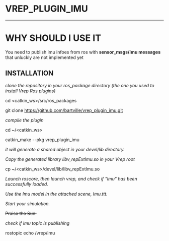 VREP_PLUGIN_IMU
===================

- - - - 

# WHY SHOULD I USE IT #
You need to publish imu infoes from ros with **sensor_msgs/Imu messages** that unluckly are not implemented yet

## INSTALLATION ##
*clone the repository in your ros_package directory (the one you used to install Vrep Ros plugins)*

cd <catkin_ws>/src/ros_packages

git clone https://github.com/bartville/vrep_plugin_imu.git

*compile the plugin*

cd ~/<catkin_ws>

catkin_make --pkg vrep_plugin_imu

*it will generate a shared object in your devel/lib directory.*

*Copy the generated library libv_repExtImu.so in your Vrep root*

cp ~/<catkin_ws>/devel/lib/libv_repExtImu.so <YOUR-VREP-ROOT-DIRECTORY>

*Launch roscore, then launch vrep, and check if "Imu" has been successfully loaded.*

*Use the Imu model in the attached scene, Imu.ttt.*

*Start your simulation.*

~~Praise the Sun.~~

*check if imu topic is publishing*

rostopic echo /vrep/imu

